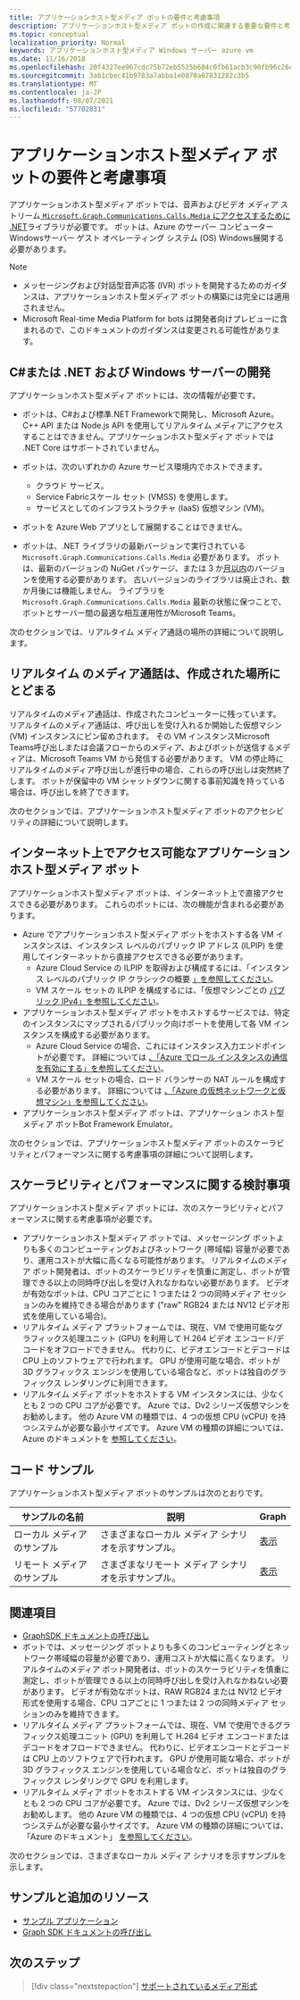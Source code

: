 ```yaml
---
title: アプリケーションホスト型メディア ボットの要件と考慮事項
description: アプリケーションホスト型メディア ボットの作成に関連する重要な要件と考慮事項をMicrosoft Teams。
ms.topic: conceptual
localization_priority: Normal
keywords: アプリケーションホスト型メディア Windows サーバー azure vm
ms.date: 11/16/2018
ms.openlocfilehash: 20f4327ee967cdc75b72eb5525b684c0fb61acb3c90fb96c26eeb23d815fe4e0
ms.sourcegitcommit: 3ab1cbec41b9783a7abba1e0870a67831282c3b5
ms.translationtype: MT
ms.contentlocale: ja-JP
ms.lasthandoff: 08/07/2021
ms.locfileid: "57702831"
---
```

# <a name="requirements-and-considerations-for-application-hosted-media-bots"></a>アプリケーションホスト型メディア ボットの要件と考慮事項

アプリケーションホスト型メディア ボットでは、音声およびビデオ メディア ストリーム[ `Microsoft.Graph.Communications.Calls.Media` にアクセスするために .NET](https://www.nuget.org/packages/Microsoft.Graph.Communications.Calls.Media/)ライブラリが必要です。 ボットは、Azure のサーバー コンピューター Windowsサーバー ゲスト オペレーティング システム (OS) Windows展開する必要があります。

> [!NOTE]
> * メッセージングおよび対話型音声応答 (IVR) ボットを開発するためのガイダンスは、アプリケーションホスト型メディア ボットの構築には完全には適用されません。
> * Microsoft Real-time Media Platform for bots は開発者向けプレビューに含まれるので、このドキュメントのガイダンスは変更される可能性があります。

## <a name="c-or-net-and-windows-server-for-development"></a>C#または .NET および Windows サーバーの開発

アプリケーションホスト型メディア ボットには、次の情報が必要です。

- ボットは、C#および標準.NET Frameworkで開発し、Microsoft Azure。 C++ API または Node.js API を使用してリアルタイム メディアにアクセスすることはできません。アプリケーションホスト型メディア ボットでは .NET Core はサポートされていません。

- ボットは、次のいずれかの Azure サービス環境内でホストできます。
    - クラウド サービス。
    - Service Fabricスケール セット (VMSS) を使用します。
    - サービスとしてのインフラストラクチャ (IaaS) 仮想マシン (VM)。  
  
- ボットを Azure Web アプリとして展開することはできません。

- ボットは、.NET ライブラリの最新バージョンで実行されている `Microsoft.Graph.Communications.Calls.Media` 必要があります。 ボットは、最新のバージョンの NuGet パッケージ、または 3 か[月以内](https://www.nuget.org/packages/Microsoft.Graph.Communications.Calls.Media/)のバージョンを使用する必要があります。 古いバージョンのライブラリは廃止され、数か月後には機能しません。 ライブラリを `Microsoft.Graph.Communications.Calls.Media` 最新の状態に保つことで、ボットとサーバー間の最適な相互運用性がMicrosoft Teams。

次のセクションでは、リアルタイム メディア通話の場所の詳細について説明します。

## <a name="real-time-media-calls-stay-where-they-are-created"></a>リアルタイム のメディア通話は、作成された場所にとどまる

リアルタイムのメディア通話は、作成されたコンピューターに残っています。 リアルタイムのメディア通話は、呼び出しを受け入れるか開始した仮想マシン (VM) インスタンスにピン留めされます。 その VM インスタンスMicrosoft Teams呼び出しまたは会議フローからのメディア、およびボットが送信するメディアは、Microsoft Teams VM から発信する必要があります。 VM の停止時にリアルタイムのメディア呼び出しが進行中の場合、これらの呼び出しは突然終了します。 ボットが保留中の VM シャットダウンに関する事前知識を持っている場合は、呼び出しを終了できます。

次のセクションでは、アプリケーションホスト型メディア ボットのアクセシビリティの詳細について説明します。

## <a name="application-hosted-media-bots-accessible-on-the-internet"></a>インターネット上でアクセス可能なアプリケーションホスト型メディア ボット

アプリケーションホスト型メディア ボットは、インターネット上で直接アクセスできる必要があります。 これらのボットには、次の機能が含まれる必要があります。

- Azure でアプリケーションホスト型メディア ボットをホストする各 VM インスタンスは、インスタンス レベルのパブリック IP アドレス (ILPIP) を使用してインターネットから直接アクセスできる必要があります。
    - Azure Cloud Service の ILPIP を取得および構成するには、「インスタンス レベルのパブリック IP クラシックの概要 [」を参照してください](/azure/virtual-network/virtual-networks-instance-level-public-ip)。
    - VM スケール セットの ILPIP を構成するには、「仮想マシンごとの [パブリック IPv4」を参照してください](/azure/virtual-machine-scale-sets/virtual-machine-scale-sets-networking#public-ipv4-per-virtual-machine)。
- アプリケーションホスト型メディア ボットをホストするサービスでは、特定のインスタンスにマップされるパブリック向けポートを使用して各 VM インスタンスを構成する必要があります。
    - Azure Cloud Service の場合、これにはインスタンス入力エンドポイントが必要です。 詳細については [、「Azure でロール インスタンスの通信を有効にする」を参照してください](/azure/cloud-services/cloud-services-enable-communication-role-instances)。
    - VM スケール セットの場合、ロード バランサーの NAT ルールを構成する必要があります。 詳細については [、「Azure の仮想ネットワークと仮想マシン」を参照してください](/azure/virtual-machines/windows/network-overview)。
- アプリケーションホスト型メディア ボットは、アプリケーション ホスト型メディア ボットBot Framework Emulator。

次のセクションでは、アプリケーションホスト型メディア ボットのスケーラビリティとパフォーマンスに関する考慮事項の詳細について説明します。

## <a name="scalability-and-performance-considerations"></a>スケーラビリティとパフォーマンスに関する検討事項

アプリケーションホスト型メディア ボットには、次のスケーラビリティとパフォーマンスに関する考慮事項が必要です。
- アプリケーションホスト型メディア ボットでは、メッセージング ボットよりも多くのコンピューティングおよびネットワーク (帯域幅) 容量が必要であり、運用コストが大幅に高くなる可能性があります。 リアルタイムのメディア ボット開発者は、ボットのスケーラビリティを慎重に測定し、ボットが管理できる以上の同時呼び出しを受け入れなかねない必要があります。 ビデオが有効なボットは、CPU コアごとに 1 つまたは 2 つの同時メディア セッションのみを維持できる場合があります ("raw" RGB24 または NV12 ビデオ形式を使用している場合)。
- リアルタイム メディア プラットフォームでは、現在、VM で使用可能なグラフィックス処理ユニット (GPU) を利用して H.264 ビデオ エンコード/デコードをオフロードできません。 代わりに、ビデオエンコードとデコードは CPU 上のソフトウェアで行われます。 GPU が使用可能な場合、ボットが 3D グラフィックス エンジンを使用している場合など、ボットは独自のグラフィックス レンダリングに利用できます。
- リアルタイム メディア ボットをホストする VM インスタンスには、少なくとも 2 つの CPU コアが必要です。 Azure では、Dv2 シリーズ仮想マシンをお勧めします。 他の Azure VM の種類では、4 つの仮想 CPU (vCPU) を持つシステムが必要な最小サイズです。 Azure VM の種類の詳細については、Azure のドキュメントを [参照してください](/azure/virtual-machines/windows/sizes-general)。 

## <a name="code-sample"></a>コード サンプル

アプリケーションホスト型メディア ボットのサンプルは次のとおりです。

| **サンプルの名前** | **説明** | **Graph** |
|------------|-------------|-----------|
| ローカル メディアのサンプル | さまざまなローカル メディア シナリオを示すサンプル。 | [表示](https://github.com/microsoftgraph/microsoft-graph-comms-samples/tree/master/Samples/V1.0Samples/LocalMediaSamples) |
| リモート メディアのサンプル | さまざまなリモート メディア シナリオを示すサンプル。 | [表示](https://github.com/microsoftgraph/microsoft-graph-comms-samples/tree/master/Samples/V1.0Samples/RemoteMediaSamples) |

## <a name="see-also"></a>関連項目

- [GraphSDK ドキュメントの呼び出し](https://microsoftgraph.github.io/microsoft-graph-comms-samples/docs/)
- ボットでは、メッセージング ボットよりも多くのコンピューティングとネットワーク帯域幅の容量が必要であり、運用コストが大幅に高くなります。 リアルタイムのメディア ボット開発者は、ボットのスケーラビリティを慎重に測定し、ボットが管理できる以上の同時呼び出しを受け入れなかねない必要があります。 ビデオが有効なボットは、RAW RGB24 または NV12 ビデオ形式を使用する場合、CPU コアごとに 1 つまたは 2 つの同時メディア セッションのみを維持できます。
- リアルタイム メディア プラットフォームでは、現在、VM で使用できるグラフィックス処理ユニット (GPU) を利用して H.264 ビデオ エンコードまたはデコードをオフロードできません。 代わりに、ビデオエンコードとデコードは CPU 上のソフトウェアで行われます。 GPU が使用可能な場合、ボットが 3D グラフィックス エンジンを使用している場合など、ボットは独自のグラフィックス レンダリングで GPU を利用します。
- リアルタイム メディア ボットをホストする VM インスタンスには、少なくとも 2 つの CPU コアが必要です。 Azure では、Dv2 シリーズ仮想マシンをお勧めします。 他の Azure VM の種類では、4 つの仮想 CPU (vCPU) を持つシステムが必要な最小サイズです。 Azure VM の種類の詳細については、「Azure のドキュメント」 [を参照してください](/azure/virtual-machines/windows/sizes-general)。

次のセクションでは、さまざまなローカル メディア シナリオを示すサンプルを示します。

## <a name="samples-and-additional-resources"></a>サンプルと追加のリソース

- [サンプル アプリケーション](https://github.com/microsoftgraph/microsoft-graph-comms-samples/tree/master/Samples/V1.0Samples/LocalMediaSamples)
- [Graph SDK ドキュメントの呼び出し](https://microsoftgraph.github.io/microsoft-graph-comms-samples/docs/)

## <a name="next-step"></a>次のステップ

> [!div class="nextstepaction"]
> [サポートされているメディア形式](~/resources/media-formats.md)
